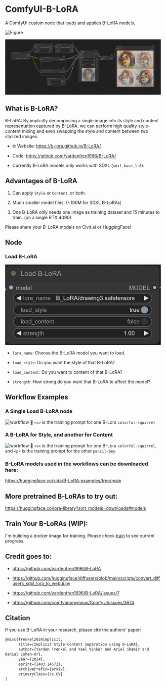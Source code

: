 # ComfyUI-B-LoRA

A ComfyUI custom node that loads and applies B-LoRA models.

![Figure](https://b-lora.github.io/B-LoRA/static/figures/teaser_style_content_blora.png)

![Reproducing](workflows/reproduce_official_example.png)

## What is B-LoRA?

B-LoRA: By implicitly decomposing a single image into its style and content representation captured by B-LoRA, we can perform high quality style-content mixing and even swapping the style and content between two stylized images.

 - 🌐 Website: https://b-lora.github.io/B-LoRA/

 - Code: https://github.com/yardenfren1996/B-LoRA/

 - Currently B-LoRA models only works with SDXL (`sdxl_base_1.0`).

## Advantages of B-LoRA

1. Can apply `Style` or `Content`, or both.

2. Much smaller model files. (~100M for SDXL B-LoRAs)

3. One B-LoRA only needs one image as training dataset and 15 minutes to train. (on a single RTX 4090)

Please share your B-LoRA models on Civit.ai or HuggingFace!

## Node

### Load B-LoRA

![node](nodes/load_b_lora.png)

 - `lora_name`: Choose the B-LoRA model you want to load.

 - `load_style`: Do you want the style of that B-LoRA?

 - `load_content`: Do you want to content of that B-LoRA?

 - `strength`: How strong do you want that B-LoRA to affect the model?

## Workflow Examples

### A Single Load B-LoRA node

![workflow](workflows/load_b_lora.png)
🌟 `<s>` is the training prompt for one B-Lora `colorful-squirrel`

### A B-LoRA for Style, and another for Content

![workflow](workflows/style_plus_content.png)
🌟 `<s>` is the training prompt for one B-Lora `colorful-squirrel`, and `<p>` is the training prompt for the other `pencil-boy`.

### B-LoRA models used in the workflows can be downloaded here:

https://huggingface.co/sida/B-LoRA-examples/tree/main

## More pretrained B-LoRAs to try out:

https://huggingface.co/lora-library?sort_models=downloads#models

## Train Your B-LoRAs (WIP):

I'm building a docker image for training. Please check [train](./train/README.md) to see current progress.

## Credit goes to:

 - https://github.com/yardenfren1996/B-LoRA

 - https://github.com/huggingface/diffusers/blob/main/scripts/convert_diffusers_sdxl_lora_to_webui.py

 - https://github.com/yardenfren1996/B-LoRA/issues/7

 - https://github.com/comfyanonymous/ComfyUI/issues/3674

## Citation

If you use B-LoRA in your research, please cite the authors' paper:

```
@misc{frenkel2024implicit,
      title={Implicit Style-Content Separation using B-LoRA}, 
      author={Yarden Frenkel and Yael Vinker and Ariel Shamir and Daniel Cohen-Or},
      year={2024},
      eprint={2403.14572},
      archivePrefix={arXiv},
      primaryClass={cs.CV}
}
```